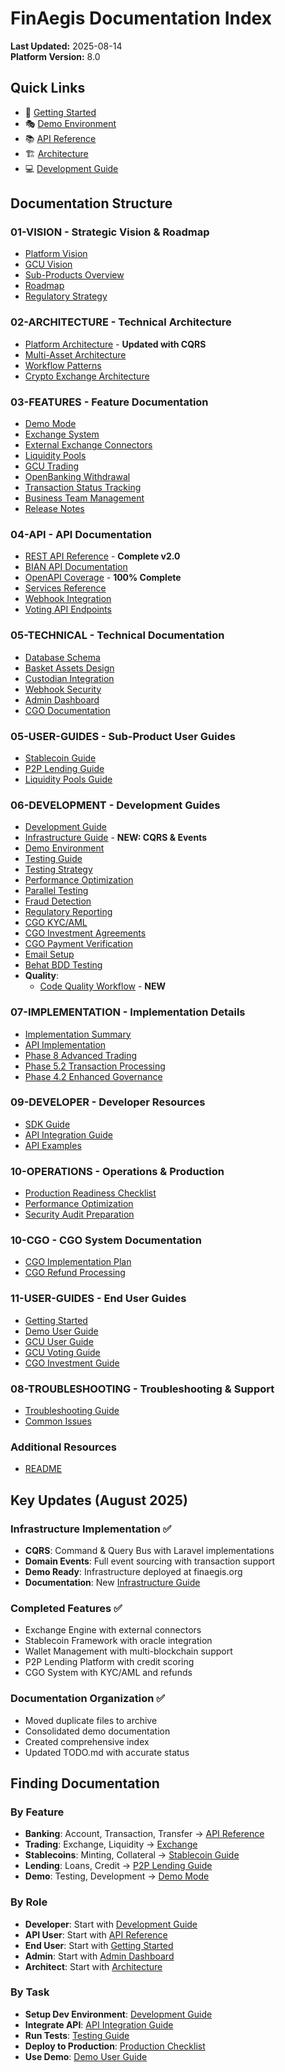 # FinAegis Documentation Index

**Last Updated:** 2025-08-14  
**Platform Version:** 8.0

## Quick Links

- 🚀 [Getting Started](11-USER-GUIDES/GETTING-STARTED.md)
- 🎭 [Demo Environment](03-FEATURES/DEMO-MODE.md)
- 📚 [API Reference](04-API/REST_API_REFERENCE.md)
- 🏗️ [Architecture](02-ARCHITECTURE/ARCHITECTURE.md)
- 💻 [Development Guide](06-DEVELOPMENT/DEVELOPMENT.md)

## Documentation Structure

### 01-VISION - Strategic Vision & Roadmap
- [Platform Vision](01-VISION/UNIFIED_PLATFORM_VISION.md)
- [GCU Vision](01-VISION/GCU_VISION.md)
- [Sub-Products Overview](01-VISION/SUB_PRODUCTS_OVERVIEW.md)
- [Roadmap](01-VISION/ROADMAP.md)
- [Regulatory Strategy](01-VISION/REGULATORY_STRATEGY.md)

### 02-ARCHITECTURE - Technical Architecture
- [Platform Architecture](02-ARCHITECTURE/ARCHITECTURE.md) - **Updated with CQRS**
- [Multi-Asset Architecture](02-ARCHITECTURE/MULTI_ASSET_ARCHITECTURE.md)
- [Workflow Patterns](02-ARCHITECTURE/WORKFLOW_PATTERNS.md)
- [Crypto Exchange Architecture](02-ARCHITECTURE/CRYPTO_EXCHANGE_ARCHITECTURE.md)

### 03-FEATURES - Feature Documentation
- [Demo Mode](03-FEATURES/DEMO-MODE.md)
- [Exchange System](03-FEATURES/EXCHANGE.md)
- [External Exchange Connectors](03-FEATURES/EXTERNAL-EXCHANGE-CONNECTORS.md)
- [Liquidity Pools](03-FEATURES/LIQUIDITY-POOLS.md)
- [GCU Trading](03-FEATURES/GCU_TRADING.md)
- [OpenBanking Withdrawal](03-FEATURES/OPENBANKING_WITHDRAWAL.md)
- [Transaction Status Tracking](03-FEATURES/TRANSACTION_STATUS_TRACKING.md)
- [Business Team Management](03-FEATURES/BUSINESS_TEAM_MANAGEMENT.md)
- [Release Notes](03-FEATURES/RELEASE_NOTES.md)

### 04-API - API Documentation
- [REST API Reference](04-API/REST_API_REFERENCE.md) - **Complete v2.0**
- [BIAN API Documentation](04-API/BIAN_API_DOCUMENTATION.md)
- [OpenAPI Coverage](04-API/OPENAPI_COVERAGE_100_PERCENT.md) - **100% Complete**
- [Services Reference](04-API/SERVICES_REFERENCE.md)
- [Webhook Integration](04-API/WEBHOOK_INTEGRATION.md)
- [Voting API Endpoints](04-API/API_VOTING_ENDPOINTS.md)

### 05-TECHNICAL - Technical Documentation
- [Database Schema](05-TECHNICAL/DATABASE_SCHEMA.md)
- [Basket Assets Design](05-TECHNICAL/BASKET_ASSETS_DESIGN.md)
- [Custodian Integration](05-TECHNICAL/CUSTODIAN_INTEGRATION.md)
- [Webhook Security](05-TECHNICAL/WEBHOOK_SECURITY.md)
- [Admin Dashboard](05-TECHNICAL/ADMIN_DASHBOARD.md)
- [CGO Documentation](05-TECHNICAL/CGO_DOCUMENTATION.md)

### 05-USER-GUIDES - Sub-Product User Guides
- [Stablecoin Guide](05-USER-GUIDES/STABLECOIN_GUIDE.md)
- [P2P Lending Guide](05-USER-GUIDES/P2P_LENDING_GUIDE.md)
- [Liquidity Pools Guide](05-USER-GUIDES/LIQUIDITY_POOLS_GUIDE.md)

### 06-DEVELOPMENT - Development Guides
- [Development Guide](06-DEVELOPMENT/DEVELOPMENT.md)
- [Infrastructure Guide](06-DEVELOPMENT/INFRASTRUCTURE.md) - **NEW: CQRS & Events**
- [Demo Environment](06-DEVELOPMENT/DEMO-ENVIRONMENT.md)
- [Testing Guide](06-DEVELOPMENT/TESTING_GUIDE.md)
- [Testing Strategy](06-DEVELOPMENT/TESTING-STRATEGY.md)
- [Performance Optimization](06-DEVELOPMENT/PERFORMANCE-OPTIMIZATION.md)
- [Parallel Testing](06-DEVELOPMENT/PARALLEL-TESTING.md)
- [Fraud Detection](06-DEVELOPMENT/FRAUD-DETECTION.md)
- [Regulatory Reporting](06-DEVELOPMENT/REGULATORY-REPORTING.md)
- [CGO KYC/AML](06-DEVELOPMENT/CGO_KYC_AML.md)
- [CGO Investment Agreements](06-DEVELOPMENT/CGO_INVESTMENT_AGREEMENTS.md)
- [CGO Payment Verification](06-DEVELOPMENT/CGO_PAYMENT_VERIFICATION.md)
- [Email Setup](06-DEVELOPMENT/EMAIL-SETUP.md)
- [Behat BDD Testing](06-DEVELOPMENT/BEHAT.md)
- **Quality**:
  - [Code Quality Workflow](06-DEVELOPMENT/QUALITY/code-quality-workflow.md) - **NEW**

### 07-IMPLEMENTATION - Implementation Details
- [Implementation Summary](07-IMPLEMENTATION/IMPLEMENTATION_SUMMARY.md)
- [API Implementation](07-IMPLEMENTATION/API_IMPLEMENTATION.md)
- [Phase 8 Advanced Trading](07-IMPLEMENTATION/PHASE_8_ADVANCED_TRADING.md)
- [Phase 5.2 Transaction Processing](07-IMPLEMENTATION/PHASE_5.2_TRANSACTION_PROCESSING.md)
- [Phase 4.2 Enhanced Governance](07-IMPLEMENTATION/PHASE_4.2_ENHANCED_GOVERNANCE.md)

### 09-DEVELOPER - Developer Resources
- [SDK Guide](09-DEVELOPER/SDK-GUIDE.md)
- [API Integration Guide](09-DEVELOPER/API-INTEGRATION-GUIDE.md)
- [API Examples](09-DEVELOPER/API-EXAMPLES.md)

### 10-OPERATIONS - Operations & Production
- [Production Readiness Checklist](10-OPERATIONS/PRODUCTION_READINESS_CHECKLIST.md)
- [Performance Optimization](10-OPERATIONS/PERFORMANCE-OPTIMIZATION.md)
- [Security Audit Preparation](10-OPERATIONS/SECURITY-AUDIT-PREPARATION.md)

### 10-CGO - CGO System Documentation
- [CGO Implementation Plan](10-CGO/CGO_IMPLEMENTATION_PLAN.md)
- [CGO Refund Processing](10-CGO/CGO_REFUND_PROCESSING.md)

### 11-USER-GUIDES - End User Guides
- [Getting Started](11-USER-GUIDES/GETTING-STARTED.md)
- [Demo User Guide](11-USER-GUIDES/DEMO-USER-GUIDE.md)
- [GCU User Guide](11-USER-GUIDES/GCU-USER-GUIDE.md)
- [GCU Voting Guide](11-USER-GUIDES/GCU_VOTING_GUIDE.md)
- [CGO Investment Guide](11-USER-GUIDES/CGO-USER-GUIDE.md)

### 08-TROUBLESHOOTING - Troubleshooting & Support
- [Troubleshooting Guide](08-TROUBLESHOOTING/TROUBLESHOOTING.md)
- [Common Issues](08-TROUBLESHOOTING/COMMON-ISSUES.md)

### Additional Resources
- [README](README.md)

## Key Updates (August 2025)

### Infrastructure Implementation ✅
- **CQRS**: Command & Query Bus with Laravel implementations
- **Domain Events**: Full event sourcing with transaction support
- **Demo Ready**: Infrastructure deployed at finaegis.org
- **Documentation**: New [Infrastructure Guide](06-DEVELOPMENT/INFRASTRUCTURE.md)

### Completed Features ✅
- Exchange Engine with external connectors
- Stablecoin Framework with oracle integration
- Wallet Management with multi-blockchain support
- P2P Lending Platform with credit scoring
- CGO System with KYC/AML and refunds

### Documentation Organization ✅
- Moved duplicate files to archive
- Consolidated demo documentation
- Created comprehensive index
- Updated TODO.md with accurate status

## Finding Documentation

### By Feature
- **Banking**: Account, Transaction, Transfer → [API Reference](04-API/REST_API_REFERENCE.md)
- **Trading**: Exchange, Liquidity → [Exchange](03-FEATURES/EXCHANGE.md)
- **Stablecoins**: Minting, Collateral → [Stablecoin Guide](05-USER-GUIDES/STABLECOIN_GUIDE.md)
- **Lending**: Loans, Credit → [P2P Lending Guide](05-USER-GUIDES/P2P_LENDING_GUIDE.md)
- **Demo**: Testing, Development → [Demo Mode](03-FEATURES/DEMO-MODE.md)

### By Role
- **Developer**: Start with [Development Guide](06-DEVELOPMENT/DEVELOPMENT.md)
- **API User**: Start with [API Reference](04-API/REST_API_REFERENCE.md)
- **End User**: Start with [Getting Started](11-USER-GUIDES/GETTING-STARTED.md)
- **Admin**: Start with [Admin Dashboard](05-TECHNICAL/ADMIN_DASHBOARD.md)
- **Architect**: Start with [Architecture](02-ARCHITECTURE/ARCHITECTURE.md)

### By Task
- **Setup Dev Environment**: [Development Guide](06-DEVELOPMENT/DEVELOPMENT.md)
- **Integrate API**: [API Integration Guide](09-DEVELOPER/API-INTEGRATION-GUIDE.md)
- **Run Tests**: [Testing Guide](06-DEVELOPMENT/TESTING_GUIDE.md)
- **Deploy to Production**: [Production Checklist](10-OPERATIONS/PRODUCTION_READINESS_CHECKLIST.md)
- **Use Demo**: [Demo User Guide](11-USER-GUIDES/DEMO-USER-GUIDE.md)